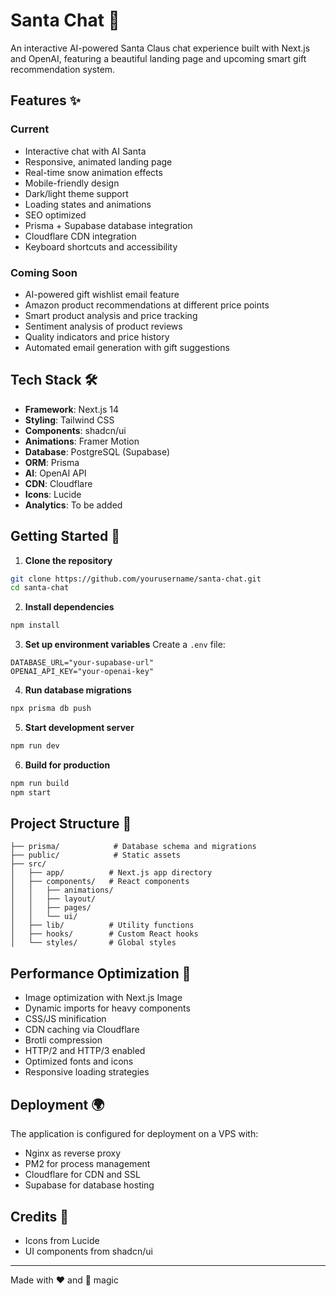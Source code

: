 # Santa Chat 🎅

An interactive AI-powered Santa Claus chat experience built with Next.js and
OpenAI, featuring a beautiful landing page and upcoming smart gift
recommendation system.

## Features ✨

### Current

- Interactive chat with AI Santa
- Responsive, animated landing page
- Real-time snow animation effects
- Mobile-friendly design
- Dark/light theme support
- Loading states and animations
- SEO optimized
- Prisma + Supabase database integration
- Cloudflare CDN integration
- Keyboard shortcuts and accessibility

### Coming Soon

- AI-powered gift wishlist email feature
- Amazon product recommendations at different price points
- Smart product analysis and price tracking
- Sentiment analysis of product reviews
- Quality indicators and price history
- Automated email generation with gift suggestions

## Tech Stack 🛠️

- **Framework**: Next.js 14
- **Styling**: Tailwind CSS
- **Components**: shadcn/ui
- **Animations**: Framer Motion
- **Database**: PostgreSQL (Supabase)
- **ORM**: Prisma
- **AI**: OpenAI API
- **CDN**: Cloudflare
- **Icons**: Lucide
- **Analytics**: To be added

## Getting Started 🚀

1. **Clone the repository**

```bash
git clone https://github.com/yourusername/santa-chat.git
cd santa-chat
```

2. **Install dependencies**

```bash
npm install
```

3. **Set up environment variables** Create a `.env` file:

```env
DATABASE_URL="your-supabase-url"
OPENAI_API_KEY="your-openai-key"
```

4. **Run database migrations**

```bash
npx prisma db push
```

5. **Start development server**

```bash
npm run dev
```

6. **Build for production**

```bash
npm run build
npm start
```

## Project Structure 📁

```
├── prisma/            # Database schema and migrations
├── public/            # Static assets
├── src/
│   ├── app/          # Next.js app directory
│   ├── components/   # React components
│   │   ├── animations/
│   │   ├── layout/
│   │   ├── pages/
│   │   └── ui/
│   ├── lib/          # Utility functions
│   ├── hooks/        # Custom React hooks
│   └── styles/       # Global styles
```

## Performance Optimization 🚄

- Image optimization with Next.js Image
- Dynamic imports for heavy components
- CSS/JS minification
- CDN caching via Cloudflare
- Brotli compression
- HTTP/2 and HTTP/3 enabled
- Optimized fonts and icons
- Responsive loading strategies

## Deployment 🌍

The application is configured for deployment on a VPS with:

- Nginx as reverse proxy
- PM2 for process management
- Cloudflare for CDN and SSL
- Supabase for database hosting

## Credits 🙏

- Icons from Lucide
- UI components from shadcn/ui

---

Made with ❤️ and 🎄 magic
